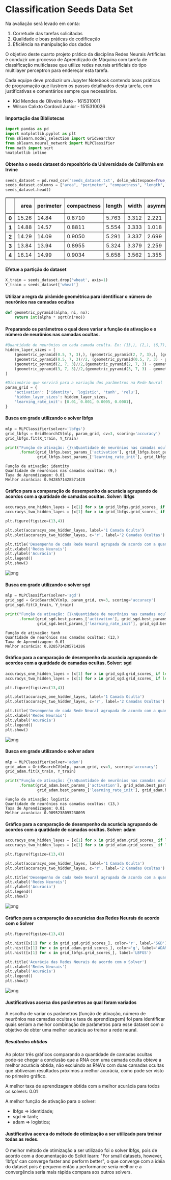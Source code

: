 
# Classification Seeds Data Set

Na avaliação será levado em conta:
1. Corretude das tarefas solicitadas
2. Qualidade e boas práticas de codificação
3. Eficiência na manipulação dos dados

O objetivo deste quarto projeto prático da disciplina Redes Neurais Artificias é conduzir um processo de Aprendizado de Máquina com tarefa de classificação multiclasse que utilize redes neurais artificiais do tipo multilayer perceptron para endereçar esta tarefa.

Cada equipe deve produzir um Jupyter Notebook contendo boas práticas de programação que ilustrem os passos detalhados desta tarefa, com justificativas e comentários sempre que necessários.

- Kid Mendes de Oliveira Neto - 1615310011
- Wilson Calixto Cordovil Junior - 1515310026

#### Importação das Bibliotecas


```python
import pandas as pd
import matplotlib.pyplot as plt
from sklearn.model_selection import GridSearchCV
from sklearn.neural_network import MLPClassifier
from math import sqrt
%matplotlib inline
```

#### Obtenha o seeds dataset do repositório da Universidade de California em Irvine


```python
seeds_dataset = pd.read_csv('seeds_dataset.txt', delim_whitespace=True, header=None)
seeds_dataset.columns = ["area", "perimeter", "compactness", "length", "width", "asymmetry", "length groove", "wheat"]
seeds_dataset.head()
```




<div>
<style scoped>
    .dataframe tbody tr th:only-of-type {
        vertical-align: middle;
    }

    .dataframe tbody tr th {
        vertical-align: top;
    }

    .dataframe thead th {
        text-align: right;
    }
</style>
<table border="1" class="dataframe">
  <thead>
    <tr style="text-align: right;">
      <th></th>
      <th>area</th>
      <th>perimeter</th>
      <th>compactness</th>
      <th>length</th>
      <th>width</th>
      <th>asymmetry</th>
      <th>length groove</th>
      <th>wheat</th>
    </tr>
  </thead>
  <tbody>
    <tr>
      <th>0</th>
      <td>15.26</td>
      <td>14.84</td>
      <td>0.8710</td>
      <td>5.763</td>
      <td>3.312</td>
      <td>2.221</td>
      <td>5.220</td>
      <td>1</td>
    </tr>
    <tr>
      <th>1</th>
      <td>14.88</td>
      <td>14.57</td>
      <td>0.8811</td>
      <td>5.554</td>
      <td>3.333</td>
      <td>1.018</td>
      <td>4.956</td>
      <td>1</td>
    </tr>
    <tr>
      <th>2</th>
      <td>14.29</td>
      <td>14.09</td>
      <td>0.9050</td>
      <td>5.291</td>
      <td>3.337</td>
      <td>2.699</td>
      <td>4.825</td>
      <td>1</td>
    </tr>
    <tr>
      <th>3</th>
      <td>13.84</td>
      <td>13.94</td>
      <td>0.8955</td>
      <td>5.324</td>
      <td>3.379</td>
      <td>2.259</td>
      <td>4.805</td>
      <td>1</td>
    </tr>
    <tr>
      <th>4</th>
      <td>16.14</td>
      <td>14.99</td>
      <td>0.9034</td>
      <td>5.658</td>
      <td>3.562</td>
      <td>1.355</td>
      <td>5.175</td>
      <td>1</td>
    </tr>
  </tbody>
</table>
</div>



#### Efetue a partição do dataset 


```python
X_train = seeds_dataset.drop('wheat', axis=1) 
Y_train = seeds_dataset['wheat']
```

#### Utilizar a regra da pirâmide geométrica para identificar o número de neurônios nas camadas ocultas


```python
def geometric_pyramid(alpha, ni, no):
    return int(alpha * sqrt(ni*no))
```

#### Preparando os parâmetros o qual deve variar a função de ativação e o número de neurônios nas camadas ocultas.


```python
#Quantidade de neurônios em cada camada oculta. Ex: (13,), (2,), (6,7), (9,)
hidden_layer_sizes = [
    (geometric_pyramid(0.5, 7, 3),), (geometric_pyramid(2, 7, 3),), (geometric_pyramid(3, 7, 3),),
    (geometric_pyramid(0.5, 7, 3)//2, (geometric_pyramid(0.5, 7, 3) - geometric_pyramid(0.5, 7, 3)//2)), 
    (geometric_pyramid(2, 7, 3)//2,(geometric_pyramid(2, 7, 3) - geometric_pyramid(2, 7, 3)//2)), 
    (geometric_pyramid(3, 7, 3)//2,(geometric_pyramid(3, 7, 3) - geometric_pyramid(3, 7, 3)//2))
]

#Dicionário que servirá para a variação dos parâmetros na Rede Neural
param_grid = {
    'activation': ['identity', 'logistic', 'tanh', 'relu'],
    'hidden_layer_sizes': hidden_layer_sizes,
    'learning_rate_init': [0.01, 0.001, 0.0005, 0.0001],
}
```

#### Busca em grade utilizando o solver lbfgs


```python
mlp = MLPClassifier(solver='lbfgs')
grid_lbfgs = GridSearchCV(mlp, param_grid, cv=3, scoring='accuracy')
grid_lbfgs.fit(X_train, Y_train)

print("Função de ativação: {}\nQuantidade de neurônios nas camadas ocultas: {}\nTaxa de Aprendizagem: {}\nMelhor acurácia: {}"
      .format(grid_lbfgs.best_params_['activation'], grid_lbfgs.best_params_['hidden_layer_sizes'],
              grid_lbfgs.best_params_['learning_rate_init'], grid_lbfgs.best_score_))
```

    Função de ativação: identity
    Quantidade de neurônios nas camadas ocultas: (9,)
    Taxa de Aprendizagem: 0.01
    Melhor acurácia: 0.9428571428571428
    

#### Gráfico para a comparação de desempenho da acurácia agrupando de acordos com a quatidade de camadas ocultas. Solver: lbfgs


```python
accuracys_one_hidden_layes = [x[1] for x in grid_lbfgs.grid_scores_ if len(x[0]['hidden_layer_sizes']) == 1]
accuracys_two_hidden_layes = [x[1] for x in grid_lbfgs.grid_scores_ if len(x[0]['hidden_layer_sizes']) == 2]

plt.figure(figsize=(13,4))

plt.plot(accuracys_one_hidden_layes, label='1 Camada Oculta')
plt.plot(accuracys_two_hidden_layes, c='r', label='2 Camadas Ocultas')

plt.title('Desempenho de cada Rede Neural agrupada de acordo com a quantidade de camadas ocultas. Solver: lbfgs')
plt.xlabel('Redes Neurais')
plt.ylabel('Acurácia')
plt.legend()
plt.show()
```


![png](README_files/README_14_0.png)


#### Busca em grade utilizando o solver sgd


```python
mlp = MLPClassifier(solver='sgd')
grid_sgd = GridSearchCV(mlp, param_grid, cv=3, scoring='accuracy')
grid_sgd.fit(X_train, Y_train)

print("Função de ativação: {}\nQuantidade de neurônios nas camadas ocultas: {}\nTaxa de Aprendizagem: {}\nMelhor acurácia: {}"
      .format(grid_sgd.best_params_['activation'], grid_sgd.best_params_['hidden_layer_sizes'],
              grid_sgd.best_params_['learning_rate_init'], grid_sgd.best_score_))
```

    Função de ativação: tanh
    Quantidade de neurônios nas camadas ocultas: (13,)
    Taxa de Aprendizagem: 0.01
    Melhor acurácia: 0.8285714285714286
    

#### Gráfico para a comparação de desempenho da acurácia agrupando de acordos com a quatidade de camadas ocultas. Solver: sgd


```python
accuracys_one_hidden_layes = [x[1] for x in grid_sgd.grid_scores_ if len(x[0]['hidden_layer_sizes']) == 1]
accuracys_two_hidden_layes = [x[1] for x in grid_sgd.grid_scores_ if len(x[0]['hidden_layer_sizes']) == 2]

plt.figure(figsize=(13,4))

plt.plot(accuracys_one_hidden_layes, label='1 Camada Oculta')
plt.plot(accuracys_two_hidden_layes, c='r', label='2 Camadas Ocultas')

plt.title('Desempenho de cada Rede Neural agrupada de acordo com a quantidade de camadas ocultas. Solver: sgd')
plt.xlabel('Redes Neurais')
plt.ylabel('Acurácia')
plt.legend()
plt.show()
```


![png](README_files/README_18_0.png)


#### Busca em grade utilizando o solver adam


```python
mlp = MLPClassifier(solver='adam')
grid_adam = GridSearchCV(mlp, param_grid, cv=3, scoring='accuracy')
grid_adam.fit(X_train, Y_train)

print("Função de ativação: {}\nQuantidade de neurônios nas camadas ocultas: {}\nTaxa de Aprendizagem: {}\nMelhor acurácia: {}"
      .format(grid_adam.best_params_['activation'], grid_adam.best_params_['hidden_layer_sizes'],
              grid_adam.best_params_['learning_rate_init'], grid_adam.best_score_))
```

    Função de ativação: logistic
    Quantidade de neurônios nas camadas ocultas: (13,)
    Taxa de Aprendizagem: 0.01
    Melhor acurácia: 0.9095238095238095
    

#### Gráfico para a comparação de desempenho da acurácia agrupando de acordos com a quatidade de camadas ocultas. Solver: adam


```python
accuracys_one_hidden_layes = [x[1] for x in grid_adam.grid_scores_ if len(x[0]['hidden_layer_sizes']) == 1]
accuracys_two_hidden_layes = [x[1] for x in grid_adam.grid_scores_ if len(x[0]['hidden_layer_sizes']) == 2]

plt.figure(figsize=(13,4))

plt.plot(accuracys_one_hidden_layes, label='1 Camada Oculta')
plt.plot(accuracys_two_hidden_layes, c='r', label='2 Camadas Ocultas')

plt.title('Desempenho de cada Rede Neural agrupada de acordo com a quantidade de camadas ocultas. Solver: adam')
plt.xlabel('Redes Neurais')
plt.ylabel('Acurácia')
plt.legend()
plt.show()
```


![png](README_files/README_22_0.png)


#### Gráfico para a comparação das acurácias das Redes Neurais de acordo com o Solver


```python
plt.figure(figsize=(13,4))

plt.hist([x[1] for x in grid_sgd.grid_scores_], color='r', label='SGD')
plt.hist([x[1] for x in grid_adam.grid_scores_], color='g', label='ADAM')
plt.hist([x[1] for x in grid_lbfgs.grid_scores_], label='LBFGS')

plt.title('Acurácia das Redes Neurais de acordo com o Solver')
plt.xlabel('Redes Neurais')
plt.ylabel('Acurácia')
plt.legend()
plt.show()
```


![png](README_files/README_24_0.png)


#### Justificativas acerca dos parâmetros ao qual foram variados

A escolha de variar os parâmetros (função de ativação, número de neurônios nas camadas ocultas e taxa de aprendizagem) foi para identificar quais seriam a melhor combinação de parâmetros para esse dataset com o objetivo de obter uma melhor acurácia ao treinar a rede neural.

##### Resultados obtidos

Ao plotar três gráficos comparando a quantidade de camadas ocultas pode-se chegar a conclusão que a RNA com uma camada oculta obteve a melhor acurácia obtida, não excluindo as RNA's com duas camadas ocultas que obtiveram resultados próximos a melhor acurácia, como pode ser visto no primeiro gráfico.

A melhor taxa de aprendizagem obtida com a melhor acurácia para todos os solvers: 0.01

A melhor função de ativação para o solver:
- lbfgs => identidade;
- sgd => tanh; 
- adam => logística;

#### Justificativa acerca do método de otimização a ser utilizado para treinar todas as redes.

O melhor método de otimização a ser utilizado foi o solver lbfgs, pois de acordo com a documentação do Scikit learn: "For small datasets, however, ‘lbfgs’ can converge faster and perform better", o que converge com a idéia do dataset pois é pequeno então a performance seria melhor e a convergência seria mais rápida compara aos outros solvers.

